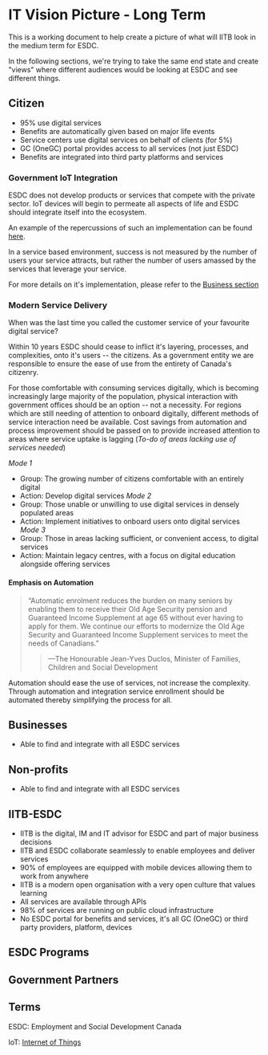 # IT Vision Picture - Long Term

This is a working document to help create a picture of what will IITB look in the medium term for ESDC.

In the following sections, we're trying to take the same end state and create "views" where different audiences would be looking at ESDC and see different things.

## Citizen

- 95% use digital services
- Benefits are automatically given based on major life events
- Service centers use digital services on behalf of clients (for 5%)
- GC (OneGC) portal provides access to all services (not just ESDC)
- Benefits are integrated into third party platforms and services

### Government IoT Integration 

ESDC does not develop products or services that compete with the private sector.
IoT devices will begin to permeate all aspects of life and ESDC should integrate itself into the ecosystem. 

An example of the repercussions of such an implementation can be found [here](https://github.com/sara-sabr/ITStrategy/blob/master/wip-tec/en/human-development-life-cycle.md).

In a service based environment, success is not measured by the number of users your service attracts, but rather the number of users amassed by the services that leverage your service. 

For more details on it's implementation, please refer to the [Business section](##Businesses)

### Modern Service Delivery 

When was the last time you called the customer service of your favourite digital service? 

Within 10 years ESDC should cease to inflict it's layering, processes, and complexities, onto it's users -- the citizens.
As a government entity we are responsible to ensure the ease of use from the entirety of Canada's citizenry. 

For those comfortable with consuming services digitally, which is becoming increasingly large majority of the population, physical interaction with government offices should be an option -- not a necessity.
For regions which are still needing of attention to onboard digitally, different methods of service interaction need be available.
Cost savings from automation and process improvement should be passed on to provide increased attention to areas where service uptake is lagging (*To-do of areas lacking use of services needed*)

*Mode 1* 
- Group: The growing number of citizens comfortable with an entirely digital 
- Action: Develop digital services
*Mode 2*
- Group: Those unable or unwilling to use digital services in densely populated areas
- Action: Implement initiatives to onboard users onto digital services 
*Mode 3* 
- Group: Those in areas lacking sufficient, or convenient access, to digital services 
- Action: Maintain legacy centres, with a focus on digital education alongside offering services

#### Emphasis on Automation

> “Automatic enrolment reduces the burden on many seniors by enabling them to receive their Old Age Security pension and Guaranteed Income Supplement at age 65 without ever having to apply for them. We continue our efforts to modernize the Old Age Security and Guaranteed Income Supplement services to meet the needs of Canadians.”
> > ––The Honourable Jean-Yves Duclos, Minister of Families, Children and Social Development

Automation should ease the use of services, not increase the complexity. Through automation and integration service enrollment should be automated thereby simplifying the process for all. 

## Businesses

- Able to find and integrate with all ESDC services

## Non-profits

- Able to find and integrate with all ESDC services

## IITB-ESDC

- IITB is the digital, IM and IT advisor for ESDC and part of major business decisions
- IITB and ESDC collaborate seamlessly to enable employees and deliver services
- 90% of employees are equipped with mobile devices allowing them to work from anywhere
- IITB is a modern open organisation with a very open culture that values learning
- All services are available through APIs
- 98% of services are running on public cloud infrastructure
- No ESDC portal for benefits and services, it's all GC (OneGC) or third party providers, platform, devices

## ESDC Programs

## Government Partners

## Terms 

ESDC: Employment and Social Development Canada

IoT: [Internet of Things](https://en.wikipedia.org/wiki/Internet_of_things)
